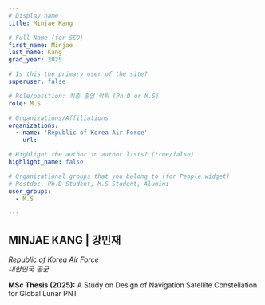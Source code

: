 ```yaml
---
# Display name
title: Minjae Kang

# Full Name (for SEO)
first_name: Minjae
last_name: Kang
grad_year: 2025

# Is this the primary user of the site?
superuser: false

# Role/position: 최종 졸업 학위 (Ph.D or M.S)
role: M.S

# Organizations/Affiliations
organizations:
  - name: 'Republic of Korea Air Force'
    url: 

# Highlight the author in author lists? (true/false)
highlight_name: false

# Organizational groups that you belong to (for People widget)
# Postdoc, Ph.D Student, M.S Student, Alumini
user_groups: 
  - M.S

---
```


<!----- 이름" **별표2개 사이에 적을것** ----->

## **MINJAE KANG | 강민재** 

<!----- 현재 직위/직장: *별표 사이에 적을것*----->

*Republic of Korea Air Force*</br>
*대한민국 공군*</br>

<!----- 학위논문 및 졸업연도(박사): 없으면 삭제----->



<!----- 학위논문 및 졸업연도(석사): 없으면 삭제----->

**MSc Thesis (2025):** A Study on Design of Navigation Satellite Constellation for Global Lunar PNT

<!-----  Biography: 없으면 아래 공란----> </br> 



<!------------------------------------>
</br> 
